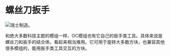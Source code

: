# 螺丝刀扳手

![瑞士制造。](oredict:opencomputers:wrench)

和绝大多数科技主题的模组一样，OC模组也有它自己的扳手类工具。具体来说是螺丝刀和扳手的结合体。看起来相当难用。它可用于旋转大多数方块，也兼容其他很多模组的，能用扳手类工具交互的方块。
